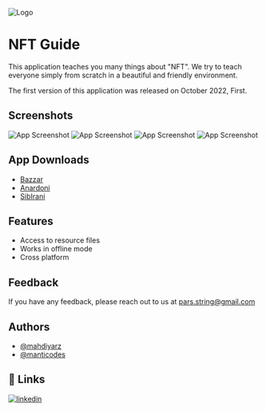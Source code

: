 
![Logo](https://i.postimg.cc/Qd6qgcby/pars-string.png)


# NFT Guide

This application teaches you many things about "NFT".
We try to teach everyone simply from scratch in a beautiful and friendly environment. 

The first version of this application was released on October 2022, First.


## Screenshots

![App Screenshot](https://s.cafebazaar.ir/images/upload/screenshot/com.pars_string.nft_guide-990751912391.jpg)
![App Screenshot](https://s.cafebazaar.ir/images/upload/screenshot/com.pars_string.nft_guide-970064288623.jpg)
![App Screenshot](https://s.cafebazaar.ir/images/upload/screenshot/com.pars_string.nft_guide-449348007233.jpg)
![App Screenshot](https://s.cafebazaar.ir/images/upload/screenshot/com.pars_string.nft_guide-020667970059.jpg)


## App Downloads

 - [Bazzar](https://cafebazaar.ir/app/com.pars_string.nft_guide)
 - [Anardoni](https://anardoni.com/ios/app/PZ2JHDFiu)
 - [SibIrani](https://sibirani.com/apps/nft-guide/)

## Features

- Access to resource files
- Works in offline mode
- Cross platform


## Feedback

If you have any feedback, please reach out to us at pars.string@gmail.com


## Authors

- [@mahdiyarz](https://www.github.com/mahdiyarz)
- [@manticodes](https://www.github.com/manticodes)


## 🔗 Links

[![linkedin](https://img.shields.io/badge/linkedin-0A66C2?style=for-the-badge&logo=linkedin&logoColor=white)](https://www.linkedin.com/company/pars-string)


